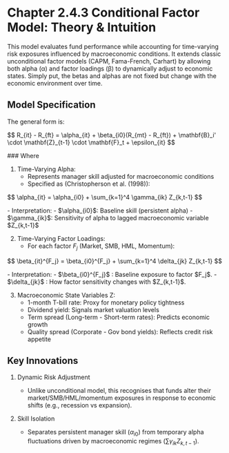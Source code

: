 
# Chapter 2.4.3 Conditional Factor Model: Theory & Intuition

This model evaluates fund performance while accounting for time-varying risk exposures influenced by macroeconomic conditions. It extends classic unconditional factor models (CAPM, Fama-French, Carhart) by allowing both alpha (α) and factor loadings (β) to dynamically adjust to economic states.
Simply put, the betas and alphas are not fixed but change with the economic environment over time.

## Model Specification

The general form is:
<p>
$$ R_{it} - R_{ft} = \alpha_{it} + \beta_{i0}(R_{mt} - R_{ft}) + \mathbf{B}_i' \cdot \mathbf{Z}_{t-1} \cdot \mathbf{F}_t + \epsilon_{it} $$
</p>
### Where

1. Time-Varying Alpha:
   - Represents manager skill adjusted for macroeconomic conditions
   - Specified as (Christopherson et al. (1998)):
<p>
   $$
   \alpha_{it} = \alpha_{i0} + \sum_{k=1}^4 \gamma_{ik} Z_{k,t-1}
   $$
</p>
   - Interpretation:  
     - $\alpha_{i0}$: Baseline skill (persistent alpha)
     - $\gamma_{ik}$: Sensitivity of alpha to lagged macroeconomic variable $Z_{k,t-1}$

2. Time-Varying Factor Loadings:
   - For each factor $F_j$ (Market, SMB, HML, Momentum):  
<p>
   $$
   \beta_{it}^{F_j} = \beta_{i0}^{F_j} + \sum_{k=1}^4 \delta_{jk} Z_{k,t-1}
   $$
</p>
   - Interpretation:  
     - $\beta_{i0}^{F_j}$ : Baseline exposure to factor $F_j$.  
     - $\delta_{jk}$ : How factor sensitivity changes with $Z_{k,t-1}$.

3. Macroeconomic State Variables Z:
   - 1-month T-bill rate: Proxy for monetary policy tightness
   - Dividend yield: Signals market valuation levels
   - Term spread (Long-term - Short-term rates): Predicts economic growth
   - Quality spread (Corporate - Gov bond yields): Reflects credit risk appetite

## Key Innovations

1. Dynamic Risk Adjustment  
   - Unlike unconditional model, this recognises that funds alter their market/SMB/HML/momentum exposures in response to economic shifts (e.g., recession vs expansion).

2. Skill Isolation  
   - Separates persistent manager skill ($\alpha_{i0}$) from temporary alpha fluctuations driven by macroeconomic regimes ($\sum \gamma_{ik} Z_{k,t-1}$).

